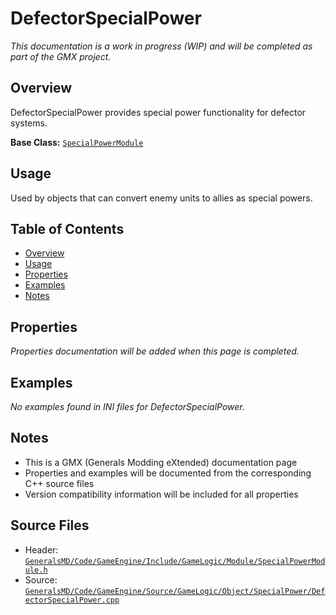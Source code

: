 # DefectorSpecialPower

*This documentation is a work in progress (WIP) and will be completed as part of the GMX project.*

## Overview

DefectorSpecialPower provides special power functionality for defector systems.

**Base Class:** [`SpecialPowerModule`](../../GeneralsMD/Code/GameEngine/Include/GameLogic/Module/SpecialPowerModule.h)

## Usage

Used by objects that can convert enemy units to allies as special powers.

## Table of Contents

- [Overview](#overview)
- [Usage](#usage)
- [Properties](#properties)
- [Examples](#examples)
- [Notes](#notes)

## Properties

*Properties documentation will be added when this page is completed.*

## Examples

*No examples found in INI files for DefectorSpecialPower.*

## Notes

- This is a GMX (Generals Modding eXtended) documentation page
- Properties and examples will be documented from the corresponding C++ source files
- Version compatibility information will be included for all properties

## Source Files

- Header: [`GeneralsMD/Code/GameEngine/Include/GameLogic/Module/SpecialPowerModule.h`](../../GeneralsMD/Code/GameEngine/Include/GameLogic/Module/SpecialPowerModule.h)
- Source: [`GeneralsMD/Code/GameEngine/Source/GameLogic/Object/SpecialPower/DefectorSpecialPower.cpp`](../../GeneralsMD/Code/GameEngine/Source/GameLogic/Object/SpecialPower/DefectorSpecialPower.cpp)
